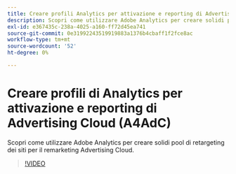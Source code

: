 ```yaml
---
title: Creare profili Analytics per attivazione e reporting di Advertising Cloud
description: Scopri come utilizzare Adobe Analytics per creare solidi pool di retargeting dei siti per il remarketing Advertising Cloud.
exl-id: e367435c-238a-4025-a160-ff72d45ea741
source-git-commit: 0e31992243519919883a1376b4cbaff1f2fce8ac
workflow-type: tm+mt
source-wordcount: '52'
ht-degree: 0%

---
```


# Creare profili di Analytics per attivazione e reporting di Advertising Cloud (A4AdC)

Scopri come utilizzare Adobe Analytics per creare solidi pool di retargeting dei siti per il remarketing Advertising Cloud.

>[!VIDEO](https://video.tv.adobe.com/v/33503)
